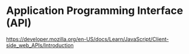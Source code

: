 # Application Programming Interface  (API)

https://developer.mozilla.org/en-US/docs/Learn/JavaScript/Client-side_web_APIs/Introduction


